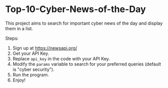 # Top-10-Cyber-News-of-the-Day

This project aims to search for important cyber news of the day and display them in a list.

Steps:

1. Sign up at https://newsapi.org/
2. Get your API Key.
3. Replace `api_key` in the code with your API Key.
4. Modify the `params` variable to search for your preferred queries (default is "cyber security").
5. Run the program.
6. Enjoy!

